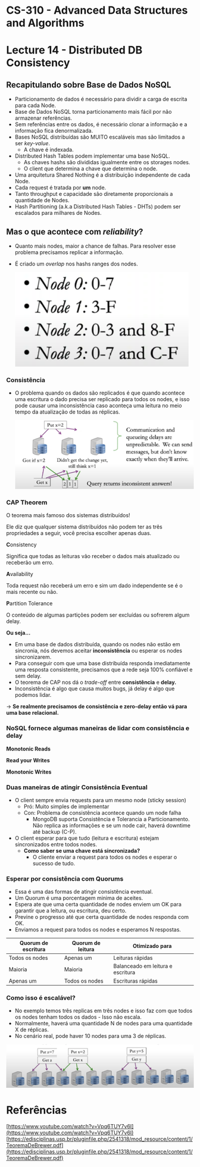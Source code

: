 # CS-310 - Advanced Data Structures and Algorithms


# **Lecture 14 - Distributed DB Consistency**

## **Recapitulando sobre Base de Dados NoSQL**

- Particionamento de dados é necessário para dividir a carga de escrita para cada Node.
- Base de Dados NoSQL torna particionamento mais fácil por não armazenar referências.
- Sem referências entre os dados, é necessário clonar a informação e a informação fica denormalizada.
- Bases NoSQL distribuídas são MUITO escaláveis mas são limitados a ser *key-value*.
    - A chave é indexada.
- Distributed Hash Tables podem implementar uma base NoSQL.
    - As chaves hashs são divididas igualmente entre os storages nodes.
    - O client que determina a chave que determina o node.
- Uma arquitetura Shared Nothing é a distribuição independente de cada Node.
- Cada request é tratada por **um** node.
- Tanto throughput e capacidade são diretamente proporcionais a quantidade de Nodes.
- Hash Partitioning (a.k.a Distributed Hash Tables - DHTs) podem ser escalados para milhares de Nodes.

## **Mas o que acontece com *reliability*?**

- Quanto mais nodes, maior a chance de falhas. Para resolver esse problema precisamos replicar a informação.
- É criado um *overlap* nos hashs ranges dos nodes.
    
    ![replicação](/assets/cs-310-advanced-data-structures-and-algorithms/range-replication.png)
    

### **Consistência**

- O problema quando os dados são replicados é que quando acontece uma escritura o dado precisa ser replicado para todos os nodes, e isso pode causar uma inconsistência caso aconteça uma leitura no meio tempo da atualização de todas as réplicas.
    
    ![consistency](/assets/cs-310-advanced-data-structures-and-algorithms/consistency.png)
    

### **CAP Theorem**

 O teorema mais famoso dos sistemas distribuídos!

Ele diz que qualquer sistema distribuídos não podem ter as três propriedades a seguir, você precisa escolher apenas duas.

**C**onsistency

Significa que todas as leituras vão receber o dados mais atualizado ou receberão um erro.

**A**vailability

Toda request não receberá um erro e sim um dado independente se é o mais recente ou não.

**P**artition Tolerance

O conteúdo de algumas partições podem ser excluídas ou sofrerem algum delay.

**Ou seja...**

- Em uma base de dados distribuída, quando os nodes não estão em sincronia, nós devemos aceitar **inconsistência** ou esperar os nodes sincronizarem.
- Para conseguir com que uma base distribuída responda imediatamente uma resposta consistente, precisamos que a rede seja 100% confiável e sem delay.
- O teorema de CAP nos dá o *trade-off* entre **consistência** e **delay.**
- Inconsistência é algo que causa muitos bugs, já delay é algo que podemos lidar.

→ **Se realmente precisamos de consistência e zero-delay então vá para uma base relacional.**

### **NoSQL fornece algumas maneiras de lidar com consistência e delay**

**Monotonic Reads**

**Read your Writes**

**Monotonic Writes**

### Duas maneiras de atingir Consistência Eventual

- O client sempre envia requests para um mesmo node (sticky session)
    - Pró: Muito simples de implementar
    - Con: Problema de consistência acontece quando um node falha
        - MongoDB suporta Consistência e Tolerancia a Particionamento. Não replica as informações e se um node cair, haverá downtime até backup (C-P).
- O client esperar para que tudo (leitura e escritura) estejam sincronizados entre todos nodes.
    - **Como saber se uma chave está sincronizada?**
        - O cliente enviar a request para todos os nodes e esperar o sucesso de tudo.

### Esperar por consistência com Quorums

- Essa é uma das formas de atingir consistência eventual.
- Um Quorum é uma porcentagem minima de aceites.
- Espera ate que uma certa quantidade de nodes enviem um OK para garantir que a leitura, ou escritura, deu certo.
- Previne o progresso até que certa quantidade de nodes responda com OK.
- Enviamos a request para todos os nodes e esperamos N respostas.

| Quorum de escritura | Quorum de leitura | Otimizado para |
| --- | --- | --- |
| Todos os nodes | Apenas um | Leituras rápidas |
| Maioria | Maioria | Balanceado em leitura e escritura |
| Apenas um | Todos os nodes | Escrituras rápidas |


### Como isso é escalável?

- No exemplo temos três replicas em três nodes e isso faz com que todos os nodes tenham todos os dados - Isso não escala.
- Normalmente, haverá uma quantidade N de nodes para uma quantidade X de réplicas.
- No cenário real, pode haver 10 nodes para uma 3 de réplicas.

![cluster](/assets/cs-310-advanced-data-structures-and-algorithms/cluster-scaling.png)

# Referências

[https://www.youtube.com/watch?v=Vpq6TUY7v6I](https://www.youtube.com/watch?v=Vpq6TUY7v6I)
[https://edisciplinas.usp.br/pluginfile.php/2541318/mod_resource/content/1/TeoremaDeBrewer.pdf](https://edisciplinas.usp.br/pluginfile.php/2541318/mod_resource/content/1/TeoremaDeBrewer.pdf)